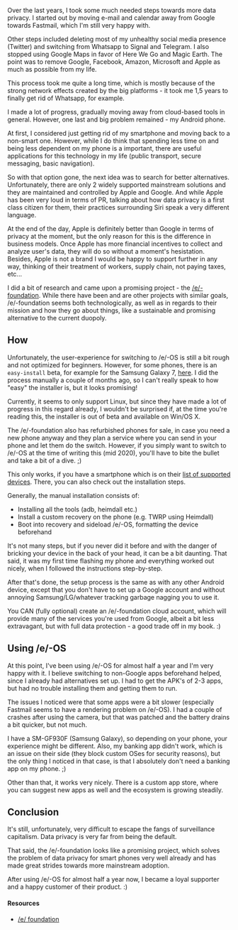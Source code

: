 Over the last years, I took some much needed steps towards more data privacy. I started out by moving e-mail and calendar away from Google towards Fastmail, which I'm still very happy with.

Other steps included deleting most of my unhealthy social media presence (Twitter) and switching from Whatsapp to Signal and Telegram. I also stopped using Google Maps in favor of Here We Go and Magic Earth. The point was to remove Google, Facebook, Amazon, Microsoft and Apple as much as possible from my life.

This process took me quite a long time, which is mostly because of the strong network effects created by the big platforms - it took me 1,5 years to finally get rid of Whatsapp, for example.

I made a lot of progress, gradually moving away from cloud-based tools in general. However, one last and big problem remained - my Android phone.

At first, I considered just getting rid of my smartphone and moving back to a non-smart one. However, while I do think that spending less time on and being less dependent on my phone is a important, there are useful applications for this technology in my life (public transport, secure messaging, basic navigation).

So with that option gone, the next idea was to search for better alternatives. Unfortunately, there are only 2 widely supported mainstream solutions and they are maintained and controlled by Apple and Google. And while Apple has been very loud in terms of PR, talking about how data privacy is a first class citizen for them, their practices surrounding Siri speak a very different language.

At the end of the day, Apple is definitely better than Google in terms of privacy at the moment, but the only reason for this is the difference in business models. Once Apple has more financial incentives to collect and analyze user's data, they will do so without a moment's hesistation. Besides, Apple is not a brand I would be happy to support further in any way, thinking of their treatment of workers, supply chain, not paying taxes, etc...

I did a bit of research and came upon a promising project - the [/e/-foundation](https://e.foundation/). While there have been and are other projects with similar goals, /e/-foundation seems both technologically, as well as in regards to their mission and how they go about things, like a sustainable and promising alternative to the current duopoly.

## How

Unfortunately, the user-experience for switching to /e/-OS is still a bit rough and not optimized for beginners. However, for some phones, there is an `easy-install` beta, for example for the Samsung Galaxy 7, [here](https://doc.e.foundation/easy-installer). I did the process manually a couple of months ago, so I can't really speak to how "easy" the installer is, but it looks promising!

Currently, it seems to only support Linux, but since they have made a lot of progress in this regard already, I wouldn't be surprised if, at the time you're reading this, the installer is out of beta and available on Win/OS X.

The /e/-foundation also has refurbished phones for sale, in case you need a new phone anyway and they plan a service where you can send in your phone and let them do the switch. However, if you simply want to switch to /e/-OS at the time of writing this (mid 2020), you'll have to bite the bullet and take a bit of a dive. ;)

This only works, if you have a smartphone which is on their [list of supported devices](https://doc.e.foundation/devices/). There, you can also check out the installation steps.

Generally, the manual installation consists of:

* Installing all the tools (adb, heimdall etc.)
* Install a custom recovery on the phone (e.g. TWRP using Heimdall)
* Boot into recovery and sideload /e/-OS, formatting the device beforehand

It's not many steps, but if you never did it before and with the danger of bricking your device in the back of your head, it can be a bit daunting. That said, it was my first time flashing my phone and everything worked out nicely, when I followed the instructions step-by-step.

After that's done, the setup process is the same as with any other Android device, except that you don't have to set up a Google account and without annoying Samsung/LG/whatever tracking garbage nagging you to use it.

You CAN (fully optional) create an /e/-foundation cloud account, which will provide many of the services you're used from Google, albeit a bit less extravagant, but with full data protection - a good trade off in my book. :)

## Using /e/-OS

At this point, I've been using /e/-OS for almost half a year and I'm very happy with it. I believe switching to non-Google apps beforehand helped, since I already had alternatives set up. I had to get the APK's of 2-3 apps, but had no trouble installing them and getting them to run.

The issues I noticed were that some apps were a bit slower (especially Fastmail seems to have a rendering problem on /e/-OS). I had a couple of crashes after using the camera, but that was patched and the battery drains a bit quicker, but not much.

I have a SM-GF930F (Samsung Galaxy), so depending on your phone, your experience might be different. Also, my banking app didn't work, which is an issue on their side (they block custom OSes for security reasons), but the only thing I noticed in that case, is that I absolutely don't need a banking app on my phone. ;)

Other than that, it works very nicely. There is a custom app store, where you can suggest new apps as well and the ecosystem is growing steadily.

## Conclusion

It's still, unfortunately, very difficult to escape the fangs of surveillance capitalism. Data privacy is very far from being the default.

That said, the /e/-foundation looks like a promising project, which solves the problem of data privacy for smart phones very well already and has made great strides towards more mainstream adoption.

After using /e/-OS for almost half a year now, I became a loyal supporter and a happy customer of their product. :)

#### Resources

* [/e/ foundation](https://e.foundation/)
